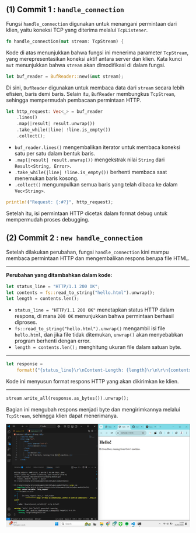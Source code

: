 ## (1) Commit 1 : `handle_connection`

Fungsi `handle_connection` digunakan untuk menangani permintaan dari klien, yaitu koneksi TCP yang diterima melalui `TcpListener`.

```rust
fn handle_connection(mut stream: TcpStream) {
```
Kode di atas menunjukkan bahwa fungsi ini menerima parameter `TcpStream`, yang merepresentasikan koneksi aktif antara server dan klien. Kata kunci `mut` menunjukkan bahwa `stream` akan dimodifikasi di dalam fungsi.

```rust
let buf_reader = BufReader::new(&mut stream);
```
Di sini, `BufReader` digunakan untuk membaca data dari `stream` secara lebih efisien, baris demi baris. Selain itu, `BufReader` membungkus `TcpStream`, sehingga mempermudah pembacaan permintaan HTTP.

```rust
let http_request: Vec<_> = buf_reader 
    .lines()
    .map(|result| result.unwrap()) 
    .take_while(|line| !line.is_empty()) 
    .collect();
```
- `buf_reader.lines()` mengembalikan iterator untuk membaca koneksi satu per satu dalam bentuk baris.  
- `.map(|result| result.unwrap())` mengekstrak nilai `String` dari `Result<String, Error>`.  
- `.take_while(|line| !line.is_empty())` berhenti membaca saat menemukan baris kosong.  
- `.collect()` mengumpulkan semua baris yang telah dibaca ke dalam `Vec<String>`.  

```rust
println!("Request: {:#?}", http_request);
```
Setelah itu, isi permintaan HTTP dicetak dalam format debug untuk mempermudah proses debugging.

## (2) Commit 2 : `new handle_connection`
Setelah dilakukan perubahan, fungsi `handle_connection` kini mampu membaca permintaan HTTP dan mengembalikan respons berupa file HTML.

---
**Perubahan yang ditambahkan dalam kode:**  
```rust
let status_line = "HTTP/1.1 200 OK";  
let contents = fs::read_to_string("hello.html").unwrap();  
let length = contents.len();  
```
- `status_line = "HTTP/1.1 200 OK"` menetapkan status HTTP dalam respons, di mana `200 OK` menunjukkan bahwa permintaan berhasil diproses.  
- `fs::read_to_string("hello.html").unwrap()` mengambil isi file `hello.html`, dan jika file tidak ditemukan, `unwrap()` akan menyebabkan program berhenti dengan error.  
- `length = contents.len();` menghitung ukuran file dalam satuan byte.  

---
```rust
let response =  
    format!("{status_line}\r\nContent-Length: {length}\r\n\r\n{contents}");  
```
Kode ini menyusun format respons HTTP yang akan dikirimkan ke klien.

---
```rust
stream.write_all(response.as_bytes()).unwrap();
```
Bagian ini mengubah respons menjadi byte dan mengirimkannya melalui `TcpStream`, sehingga klien dapat menerimanya.

![Commit 2 screen capture](images/commit2.png)